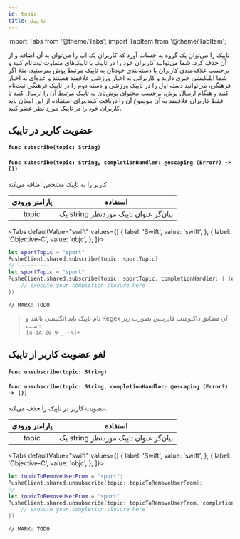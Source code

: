 ```yaml
---
id: topic
title: تاپیک
---
```


import Tabs from '@theme/Tabs';
import TabItem from '@theme/TabItem';

تاپیک را می‌توان یک گروه به حساب آورد که کاربران یک اپ را می‌توان به آن اضافه و از آن حذف کرد. شما می‌توانید کاربران خود را در تاپیک یا تاپیک‌های متفاوت ثبت‌نام کنید و برحسب علاقه‌مندی کاربران یا دسته‌بندی خودتان به تاپیک مرتبط پوش بفرستید. مثلا اگر شما اپلیکیشن خبری دارید و کاربرانی به اخبار ورزشی علاقمند هستند و عده‌ای به اخبار فرهنگی، می‌توانید دسته اول را در تاپیک ورزشی و دسته دوم را در تاپیک فرهنگی ثبت‌نام کنید و هنگام ارسال پوش، برحسب محتوای پوش‌تان به تاپیک مرتبط آن را ارسال کنید تا فقط کاربران علاقمند به آن موضوع آن را دریافت کنند.برای استفاده از این امکان باید کاربران خود را در تاپیک مورد نظر عضو کنید. 


## عضویت کاربر در تاپیک

<div dir='ltr'>

#### `func subscribe(topic: String)`
#### `func subscribe(topic: String, completionHandler: @escaping (Error?) -> ())`

</div>

کاربر را به تاپیک‌ مشخص اضافه می‌کند.

|پارامتر ورودی|استفاده|
|:--:|--|
|topic|یک string بیان‌گر عنوان تاپیک موردنظر|

<Tabs
  defaultValue="swift"
  values={[
    { label: 'Swift', value: 'swift', },
    { label: 'Objective-C', value: 'objc', },
  ]}>

<TabItem value="swift">

```swift
let sportTopic = "sport"
PusheClient.shared.subscribe(topic: sportTopic)
// ----------
let sportTopic = "sport"
PusheClient.shared.subscribe(topic: sportTopic, completionHandler: { (error) in
    // execute your completion closure here
})
```

</TabItem>

<TabItem value="objc">

```objc
// MARK: TODO
```

</TabItem>

</Tabs>

> نام تاپیک باید انگلیسی باشد و Regex آن مطابق داکیومنت فایربیس بصورت زیر است: <br />
> `[a-zA-Z0-9-_.~%]+`

## لغو عضویت کاربر از تاپیک

<div dir='ltr'>

#### `func unsubscribe(topic: String)`
#### `func unsubscribe(topic: String, completionHandler: @escaping (Error?) -> ())`

</div>

عضویت کاربر در تاپیک را حذف می‌کند.

|پارامتر ورودی|استفاده|
|:--:|--|
|topic|یک string بیان‌گر عنوان تاپیک موردنظر|

<Tabs
  defaultValue="swift"
  values={[
    { label: 'Swift', value: 'swift', },
    { label: 'Objective-C', value: 'objc', },
  ]}>

<TabItem value="swift">

```swift
let topicToRemoveUserFrom = "sport";
PusheClient.shared.unsubscribe(topic: topicToRemoveUserFrom);
// ----------
let topicToRemoveUserFrom = "sport"
PusheClient.shared.unsubscribe(topic: topicToRemoveUserFrom, completionHandler: { (error) in
    // execute your completion closure here
})
```

</TabItem>

<TabItem value="objc">

```objc
// MARK: TODO
```

</TabItem>

</Tabs>
